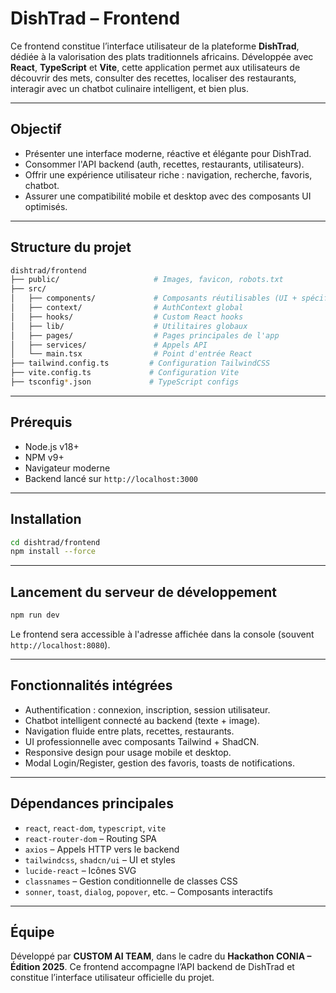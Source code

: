 # DishTrad – Frontend

Ce frontend constitue l’interface utilisateur de la plateforme **DishTrad**, dédiée à la valorisation des plats traditionnels africains. Développée avec **React**, **TypeScript** et **Vite**, cette application permet aux utilisateurs de découvrir des mets, consulter des recettes, localiser des restaurants, interagir avec un chatbot culinaire intelligent, et bien plus.

---

## Objectif

* Présenter une interface moderne, réactive et élégante pour DishTrad.
* Consommer l'API backend (auth, recettes, restaurants, utilisateurs).
* Offrir une expérience utilisateur riche : navigation, recherche, favoris, chatbot.
* Assurer une compatibilité mobile et desktop avec des composants UI optimisés.

---

## Structure du projet

```bash
dishtrad/frontend
├── public/                     # Images, favicon, robots.txt
├── src/
│   ├── components/             # Composants réutilisables (UI + spécifiques)
│   ├── context/                # AuthContext global
│   ├── hooks/                  # Custom React hooks
│   ├── lib/                    # Utilitaires globaux
│   ├── pages/                  # Pages principales de l'app
│   ├── services/               # Appels API
│   └── main.tsx                # Point d'entrée React
├── tailwind.config.ts         # Configuration TailwindCSS
├── vite.config.ts             # Configuration Vite
├── tsconfig*.json             # TypeScript configs
```

---

## Prérequis

* Node.js v18+
* NPM v9+
* Navigateur moderne
* Backend lancé sur `http://localhost:3000`

---

## Installation

```bash
cd dishtrad/frontend
npm install --force
```

---

## Lancement du serveur de développement

```bash
npm run dev
```

Le frontend sera accessible à l'adresse affichée dans la console (souvent `http://localhost:8080`).

---

## Fonctionnalités intégrées

* Authentification : connexion, inscription, session utilisateur.
* Chatbot intelligent connecté au backend (texte + image).
* Navigation fluide entre plats, recettes, restaurants.
* UI professionnelle avec composants Tailwind + ShadCN.
* Responsive design pour usage mobile et desktop.
* Modal Login/Register, gestion des favoris, toasts de notifications.

---

## Dépendances principales

* `react`, `react-dom`, `typescript`, `vite`
* `react-router-dom` – Routing SPA
* `axios` – Appels HTTP vers le backend
* `tailwindcss`, `shadcn/ui` – UI et styles
* `lucide-react` – Icônes SVG
* `classnames` – Gestion conditionnelle de classes CSS
* `sonner`, `toast`, `dialog`, `popover`, etc. – Composants interactifs

---

## Équipe

Développé par **CUSTOM AI TEAM**, dans le cadre du **Hackathon CONIA – Édition 2025**.
Ce frontend accompagne l’API backend de DishTrad et constitue l’interface utilisateur officielle du projet.

